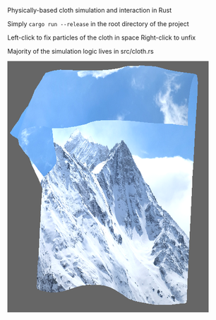 Physically-based cloth simulation and interaction in Rust

Simply ```cargo run --release``` in the root directory of the project

Left-click to fix particles of the cloth in space
Right-click to unfix

Majority of the simulation logic lives in src/cloth.rs

![Sample Result](result.png)
